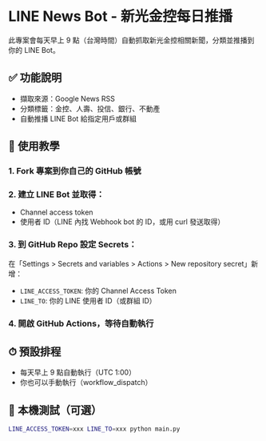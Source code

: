 # LINE News Bot - 新光金控每日推播

此專案會每天早上 9 點（台灣時間）自動抓取新光金控相關新聞，分類並推播到你的 LINE Bot。

## ✅ 功能說明
- 擷取來源：Google News RSS
- 分類標籤：金控、人壽、投信、銀行、不動產
- 自動推播 LINE Bot 給指定用戶或群組

## 🔧 使用教學
### 1. Fork 專案到你自己的 GitHub 帳號

### 2. 建立 LINE Bot 並取得：
- Channel access token
- 使用者 ID（LINE 內找 Webhook bot 的 ID，或用 curl 發送取得）

### 3. 到 GitHub Repo 設定 Secrets：
在「Settings > Secrets and variables > Actions > New repository secret」新增：
- `LINE_ACCESS_TOKEN`: 你的 Channel Access Token
- `LINE_TO`: 你的 LINE 使用者 ID（或群組 ID）

### 4. 開啟 GitHub Actions，等待自動執行

## ⏱ 預設排程
- 每天早上 9 點自動執行（UTC 1:00）
- 你也可以手動執行（workflow_dispatch）

## 🧪 本機測試（可選）
```bash
LINE_ACCESS_TOKEN=xxx LINE_TO=xxx python main.py
